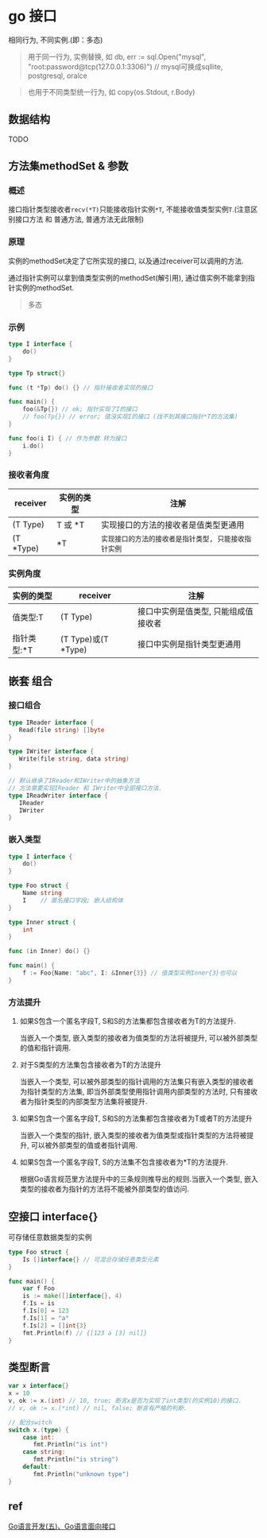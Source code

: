 # go 接口

相同行为, 不同实例.(即：多态)

> 用于同一行为, 实例替换, 如 db, err := sql.Open("mysql", "root:password@tcp(127.0.0.1:3306)") // mysql可换成sqllite,  postgresql,  oralce  

> 也用于不同类型统一行为, 如 copy(os.Stdout, r.Body)  

## 数据结构

TODO

## 方法集methodSet & 参数

### 概述

接口指针类型接收者`recv(*T)`只能接收指针实例`*T`, 不能接收值类型实例`T`.(注意区别接口方法 和 普通方法, 普通方法无此限制)

### 原理

实例的methodSet决定了它所实现的接口, 以及通过receiver可以调用的方法.  

通过指针实例可以拿到值类型实例的methodSet(解引用), 通过值实例不能拿到指针实例的methodSet.  

> 多态

### 示例

```go
type I interface {
    do()
}

type Tp struct{}

func (t *Tp) do() {} // 指针接收者实现的接口

func main() {
    foo(&Tp{}) // ok; 指针实现了I的接口
    // foo(Tp{}) // error; 值没实现I的接口 (找不到其接口指针*T的方法集)
}

func foo(i I) { // 作为参数 转为接口
    i.do()
}
```

### 接收者角度

| receiver  | 实例的类型 | 注解                                                    |
| --------- | ---------- | ------------------------------------------------------- |
| (T Type)  | T 或 *T    | 实现接口的方法的接收者是值类型更通用                   |
| (T \*Type) | *T         | `实现接口的方法的接收者是指针类型, 只能接收指针实例` |

### 实例角度

| 实例的类型  | receiver            | 注解                                 |
| ----------- | ------------------- | ------------------------------------ |
| 值类型:T    | (T Type)            | 接口中实例是值类型, 只能组成值接收者 |
| 指针类型:\*T | (T Type)或(T *Type) | 接口中实例是指针类型更通用           |

## 嵌套 组合

### 接口组合

```go
type IReader interface {
   Read(file string) []byte
}

type IWriter interface {
   Write(file string, data string)
}

// 默认继承了IReader和IWriter中的抽象方法
// 方法需要实现IReader 和 IWriter中全部接口方法.
type IReadWriter interface {
   IReader
   IWriter
}
```

### 嵌入类型

```go
type I interface {
    do()
}

type Foo struct {
    Name string
    I    // 匿名接口字段; 嵌入结构体
}

type Inner struct {
    int
}

func (in Inner) do() {}

func main() {
    f := Foo{Name: "abc", I: &Inner{3}} // 值类型实例Inner{3}也可以
}
```

### 方法提升

1. 如果S包含一个匿名字段T, S和S的方法集都包含接收者为T的方法提升.

   当嵌入一个类型, 嵌入类型的接收者为值类型的方法将被提升, 可以被外部类型的值和指针调用.

2. 对于S类型的方法集包含接收者为T的方法提升

   当嵌入一个类型, 可以被外部类型的指针调用的方法集只有嵌入类型的接收者为指针类型的方法集, 即当外部类型使用指针调用内部类型的方法时, 只有接收者为指针类型的内部类型方法集将被提升.

3. 如果S包含一个匿名字段T, S和S的方法集都包含接收者为T或者T的方法提升

   当嵌入一个类型的指针, 嵌入类型的接收者为值类型或指针类型的方法将被提升, 可以被外部类型的值或者指针调用.

4. 如果S包含一个匿名字段T, S的方法集不包含接收者为*T的方法提升.

   根据Go语言规范里方法提升中的三条规则推导出的规则.当嵌入一个类型, 嵌入类型的接收者为指针的方法将不能被外部类型的值访问.

## 空接口 interface{}

可存储任意数据类型的实例

```go
type Foo struct {
    Is []interface{} // 可混合存储任意类型元素
}

func main() {
    var f Foo
    is := make([]interface{}, 4)
    f.Is = is
    f.Is[0] = 123
    f.Is[1] = "a"
    f.Is[2] = []int{3}
    fmt.Println(f) // {[123 a [3] nil]}
}
```

## 类型断言

```go
var x interface{}
x = 10
v, ok := x.(int) // 10, true; 断言x是否为实现了int类型(的实例10)的接口.
// v, ok := x.(*int) // nil, false; 断言有严格的判断.
```

```go
// 配合switch
switch x.(type) {
    case int:
       fmt.Println("is int")
    case string:
       fmt.Println("is string")
    default:
       fmt.Println("unknown type")
}
```

## ref

[Go语言开发(五)、Go语言面向接口](https://blog.51cto.com/9291927/2130244)
